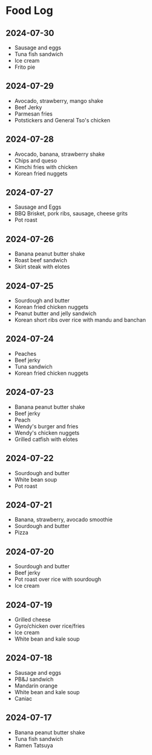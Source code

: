 # Food Log

## 2024-07-30

- Sausage and eggs
- Tuna fish sandwich
- Ice cream
- Frito pie

## 2024-07-29

- Avocado, strawberry, mango shake
- Beef Jerky
- Parmesan fries
- Potstickers and General Tso's chicken

## 2024-07-28

- Avocado, banana, strawberry shake
- Chips and queso
- Kimchi fries with chicken
- Korean fried nuggets

## 2024-07-27

- Sausage and Eggs
- BBQ Brisket, pork ribs, sausage, cheese grits
- Pot roast

## 2024-07-26

- Banana peanut butter shake
- Roast beef sandwich
- Skirt steak with elotes

## 2024-07-25

- Sourdough and butter
- Korean fried chicken nuggets
- Peanut butter and jelly sandwich
- Korean short ribs over rice with mandu and banchan

## 2024-07-24

- Peaches
- Beef jerky
- Tuna sandwich
- Korean fried chicken nuggets

## 2024-07-23

- Banana peanut butter shake
- Beef jerky
- Peach
- Wendy's burger and fries
- Wendy's chicken nuggets
- Grilled catfish with elotes

## 2024-07-22

- Sourdough and butter
- White bean soup
- Pot roast

## 2024-07-21

- Banana, strawberry, avocado smoothie
- Sourdough and butter
- Pizza

## 2024-07-20

- Sourdough and butter
- Beef jerky
- Pot roast over rice with sourdough
- Ice cream

## 2024-07-19

- Grilled cheese
- Gyro/chicken over rice/fries
- Ice cream
- White bean and kale soup

## 2024-07-18

- Sausage and eggs
- PB&J sandwich
- Mandarin orange
- White bean and kale soup
- Caniac

## 2024-07-17

- Banana peanut butter shake
- Tuna fish sandwich
- Ramen Tatsuya
